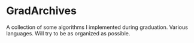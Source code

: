 # GradArchives
A collection of some algorithms I implemented during graduation.
Various languages.
Will try to be as organized as possible.
